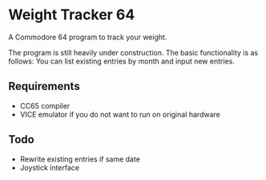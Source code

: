 
# Weight Tracker 64
A Commodore 64 program to track your weight.

The program is still heavily under construction. The basic functionality is as follows: You can list existing entries by month and input new entries.

## Requirements
* CC65 compiler
* VICE emulator if you do not want to run on original hardware

## Todo
* Rewrite existing entries if same date
* Joystick interface
